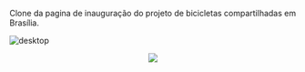 Clone da pagina de inauguração do projeto de bicicletas compartilhadas em Brasília.


![desktop](https://user-images.githubusercontent.com/26524921/164031113-ac317833-f389-406a-bd3e-aa0c3d1a82fc.png)

<p align="center">
  <img src="https://user-images.githubusercontent.com/26524921/164031513-bc5be7bd-c43a-4f54-9224-a1cf5a75f663.png">
</p>

